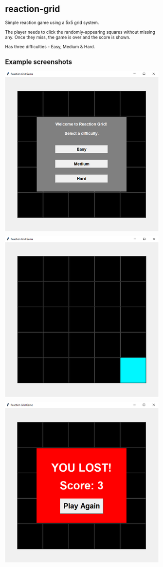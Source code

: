 # reaction-grid

Simple reaction game using a 5x5 grid system.

The player needs to click the randomly-appearing squares without missing any. Once they miss, the game is over and the score is shown.

Has three difficulties - Easy, Medium & Hard.

## Example screenshots

![](Images/example_game1.png)

![](Images/example_game2.png)

![](Images/example_game3.png)

